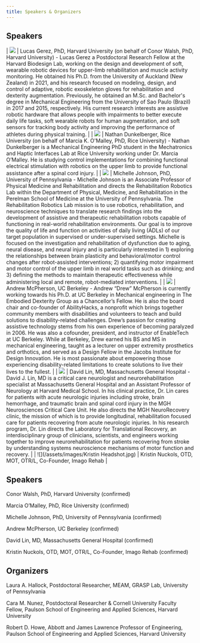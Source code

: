 ```yaml
---
title: Speakers & Organizers
---
```


## Speakers

| ![](/assets/images/Gerez_new.png)	| Lucas Gerez, PhD, Harvard University (on behalf of Conor Walsh, PhD, Harvard University) - Lucas Gerez a Postdoctoral Research Fellow at the Harvard Biodesign Lab, working on the design and development of soft, wearable robotic devices for upper-limb rehabilitation and muscle activity monitoring. He obtained his Ph.D. from the University of Auckland (New Zealand) in 2021, and his research focused on modeling, design, and control of adaptive, robotic exoskeleton gloves for rehabilitation and dexterity augmentation. Previously, he obtained an M.Sc. and Bachelor's degree in Mechanical Engineering from the University of Sao Paulo (Brazil) in 2017 and 2015, respectively. His current research interests are assistive robotic hardware that allows people with impairments to better execute daily life tasks, soft wearable robots for human augmentation, and soft sensors for tracking body activity and improving the performance of athletes during physical training. |
| ![](/assets/images/NathanDunkelbergerHeadshot.jpg)	| Nathan Dunkelberger, Rice University (on behalf of Marcia K. O'Malley, PhD, Rice University) - Nathan Dunkelberger is a Mechanical Engineering PhD student in the Mechatronics and Haptic Interfaces Lab at Rice University working under Dr. Marcia O’Malley. He is studying control implementations for combining functional electrical stimulation with robotics on the upper limb to provide functional assistance after a spinal cord injury. |
| ![](/assets/images/michelle_3-1.jpg)	| Michelle Johnson, PhD, University of Pennsylvania - Michelle Johnson is an Associate Professor of Physical Medicine and Rehabilitation and directs the Rehabilitation Robotics Lab within the Department of Physical, Medicine, and Rehabilitation in the Perelman School of Medicine at the University of Pennsylvania. The Rehabilitation Robotics Lab mission is to use robotics, rehabilitation, and neuroscience techniques to translate research findings into the development of assistive and therapeutic rehabilitation robots capable of functioning in real-world rehabilitation environments. Our goal is to improve the quality of life and function on activities of daily living (ADLs) of our target population in supervised or under-supervised settings. Michelle is focused on the investigation and rehabilitation of dysfunction due to aging, neural disease, and neural injury and is particularly interested in 1) exploring the relationships between brain plasticity and behavioral/motor control changes after robot-assisted interventions; 2) quantifying motor impairment and motor control of the upper limb in real world tasks such as drinking; and 3) defining the methods to maintain therapeutic effectiveness while administering local and remote, robot-mediated interventions. |
| ![](/assets/images/Drew.jpg)	| Andrew McPherson, UC Berkeley - Andrew “Drew” McPherson is currently working towards his Ph.D. at UC Berkeley in Mechanical engineering in The Embodied Dexterity Group as a Chancellor’s Fellow. He is also the board chair and co-founder of AbilityHacks, a nonprofit which brings together community members with disabilities and volunteers to teach and build solutions to disability-related challenges. Drew’s passion for creating assistive technology stems from his own experience of becoming paralyzed in 2006. He was also a cofounder, president, and instructor of EnableTech at UC Berkeley. While at Berkeley, Drew earned his BS and MS in mechanical engineering, taught as a lecturer on upper extremity prosthetics and orthotics, and served as a Design Fellow in the Jacobs Institute for Design Innovation. He is most passionate about empowering those experiencing disability-related limitations to create solutions to live their lives to the fullest.	|
| ![](/assets/images/lin_david_Attd_460.jpg)	| David Lin, MD, Massachusetts General Hospital - David J. Lin, MD is a critical care neurologist and neurorehabilitation specialist at Massachusetts General Hospital and an Assistant Professor of Neurology at Harvard Medical School. In his clinical practice, Dr. Lin cares for patients with acute neurologic injuries including stroke, brain hemorrhage, and traumatic brain and spinal cord injury in the MGH Neurosciences Critical Care Unit. He also directs the MGH NeuroRecovery clinic, the mission of which is to provide longitudinal, rehabilitation focused care for patients recovering from acute neurologic injuries. In his research program, Dr. Lin directs the Laboratory for Translational Recovery, an interdisciplinary group of clinicians, scientists, and engineers working together to improve neurorehabilitation for patients recovering from stroke by understanding systems neuroscience mechanisms of motor function and recovery. |
| ![](/assets/images/Kristin Headshot.jpg)	| Kristin Nuckols, OTD, MOT, OTR/L, Co-Founder, Imago Rehab |

## Speakers

Conor Walsh, PhD, Harvard University (confirmed)

Marcia O’Malley, PhD, Rice University (confirmed)

Michelle Johnson, PhD, University of Pennsylvania (confirmed)

Andrew McPherson, UC Berkeley (confirmed)

David Lin, MD, Massachusetts General Hospital (confirmed)

Kristin Nuckols, OTD, MOT, OTR/L, Co-Founder, Imago Rehab (confirmed)

## Organizers

Laura A. Hallock, Postdoctoral Researcher, MEAM, GRASP Lab, University of Pennsylvania

Cara M. Nunez, Postdoctoral Researcher & Cornell University Faculty Fellow, Paulson School of Engineering and Applied Sciences, Harvard University
 
Robert D. Howe, Abbott and James Lawrence Professor of Engineering, Paulson School of Engineering and Applied Sciences, Harvard University
